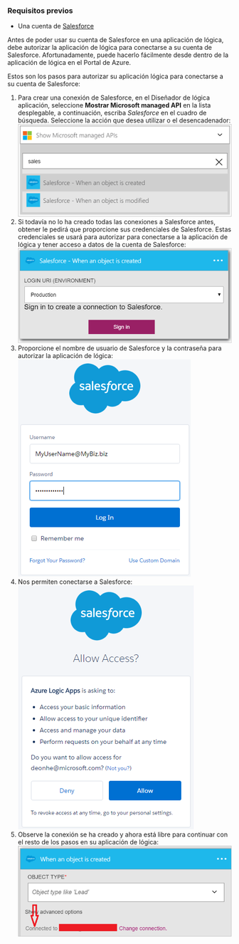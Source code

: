### <a name="prerequisites"></a>Requisitos previos

- Una cuenta de [Salesforce](https://salesforce.com)  


Antes de poder usar su cuenta de Salesforce en una aplicación de lógica, debe autorizar la aplicación de lógica para conectarse a su cuenta de Salesforce. Afortunadamente, puede hacerlo fácilmente desde dentro de la aplicación de lógica en el Portal de Azure.  

Estos son los pasos para autorizar su aplicación lógica para conectarse a su cuenta de Salesforce:  
1. Para crear una conexión de Salesforce, en el Diseñador de lógica aplicación, seleccione **Mostrar Microsoft managed API** en la lista desplegable, a continuación, escriba *Salesforce* en el cuadro de búsqueda. Seleccione la acción que desea utilizar o el desencadenador:  
![Imagen de la conexión de Salesforce 1](./media/connectors-create-api-salesforce/salesforce-1.png)  
2. Si todavía no lo ha creado todas las conexiones a Salesforce antes, obtener le pedirá que proporcione sus credenciales de Salesforce. Estas credenciales se usará para autorizar para conectarse a la aplicación de lógica y tener acceso a datos de la cuenta de Salesforce:  
![Imagen de la conexión de Salesforce 2](./media/connectors-create-api-salesforce/salesforce-2.png)  
3. Proporcione el nombre de usuario de Salesforce y la contraseña para autorizar la aplicación de lógica:  
 ![Imagen de la conexión de Salesforce 3](./media/connectors-create-api-salesforce/salesforce-3.png)  
4. Nos permiten conectarse a Salesforce:  
![Imagen de la conexión de Salesforce 4](./media/connectors-create-api-salesforce/salesforce-4.png)  
5. Observe la conexión se ha creado y ahora está libre para continuar con el resto de los pasos en su aplicación de lógica:  
![Imagen de la conexión de Salesforce 5](./media/connectors-create-api-salesforce/salesforce-5.png)  
